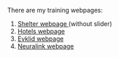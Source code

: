 There are my training webpages:

1. <a href="https://laranto-spb.github.io/Training-Webpages/Shelter/pages/main/" target="_blank">Shelter webpage </a> (without slider) 
2. <a href="https://laranto-spb.github.io/Training-Webpages/Hotels/" target="_blank">Hotels webpage</a>
3. <a href="https://laranto-spb.github.io/Training-Webpages/Evklid/" target="_blank">Evklid webpage</a>
4. <a href="https://laranto-spb.github.io/Training-Webpages/Brain/" target="_blank">Neuralink webpage</a>